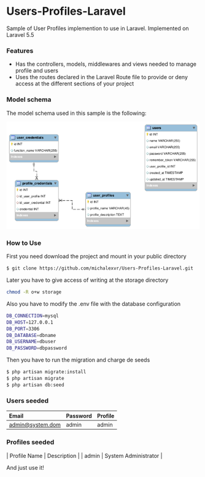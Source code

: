 # Users-Profiles-Laravel
Sample of User Profiles implemention to use in Laravel. Implemented on Laravel 5.5

### Features

 - Has the controllers, models, middlewares and views needed to manage profile and users
 - Uses the routes declared in the Laravel Route file to provide or deny access at the different sections of your project

### Model schema
The model schema used in this sample is the following:

[![N|Img](https://raw.githubusercontent.com/michalexvr/Users-Profiles-Laravel/master/database/migrations/User-Profiles-Laravel-Schema.png)](https://github.com/michalexvr/Users-Profiles-Laravel/blob/master/database/migrations/User-Profiles-Laravel-Schema.png)

### How to Use

First you need download the project and mount in your public directory
```sh
$ git clone https://github.com/michalexvr/Users-Profiles-Laravel.git
```
Later you have to give access of writing at the storage directory
```sh
chmod -R o+w storage
```
Also you have to modify the .env file with the database configuration
```sh
DB_CONNECTION=mysql
DB_HOST=127.0.0.1
DB_PORT=3306
DB_DATABASE=dbname
DB_USERNAME=dbuser
DB_PASSWORD=dbpassword
```
Then you have to run the migration and charge de seeds
```sh
$ php artisan migrate:install
$ php artisan migrate
$ php artisan db:seed
```
### Users seeded

|Email|Password|Profile|
|:------------|:------------|:------------|
| admin@system.dom | admin | admin |


### Profiles seeded
| Profile Name | Description |
| admin | System Administrator |

And just use it!

